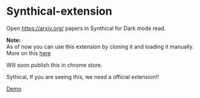 # Synthical-extension
Open https://arxiv.org/ papers in Synthical for Dark mode read.

**Note:**  
As of now you can use this extension by cloning it and loading it manually. More on this [here](https://developer.chrome.com/docs/extensions/get-started/tutorial/hello-world)

Will soon publish this in chrome store.

Sythical, If you are seeing this, we need a official extension!!

[Demo](./Media/sythical-extension.mp4)

